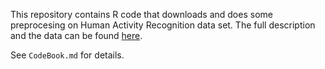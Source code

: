 This repository contains R code that downloads and does some preprocesing on Human
Activity Recognition data set. The full description and the data can be found
[here](http://archive.ics.uci.edu/ml/datasets/Human+Activity+Recognition+Using+Smartphones).

See `CodeBook.md` for details.


  


  


